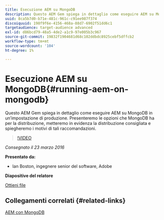 ```yaml
---
title: Esecuzione AEM su MongoDB
description: Questo AEM Gem spiega in dettaglio come eseguire AEM su MongoDB in un’impostazione di produzione. Presenteremo le opzioni che MongoDB ha per la distribuzione, metteremo in evidenza la distribuzione consigliata e spiegheremo i motivi di tali raccomandazioni.
uuid: 8ca5b7d0-b71e-481c-961c-c91ee987f374
discoiquuid: 198f9f6e-4156-468a-88d7-6902f51dd6c1
targetaudience: target-audience advanced
exl-id: d86bcd79-48a5-4de2-a1c9-97e005b3c967
source-git-commit: 19832f1904681d68c102ddbdc8925cebf5dffcb2
workflow-type: tm+mt
source-wordcount: '104'
ht-degree: 1%

---
```


# Esecuzione AEM su MongoDB{#running-aem-on-mongodb}

Questo AEM Gem spiega in dettaglio come eseguire AEM su MongoDB in un’impostazione di produzione. Presenteremo le opzioni che MongoDB ha per la distribuzione, metteremo in evidenza la distribuzione consigliata e spiegheremo i motivi di tali raccomandazioni.

>[!VIDEO](https://video.tv.adobe.com/v/19304/?quality=9)

*Consegnato il 23 marzo 2016*

**Presentato da:**

* Ian Boston, ingegnere senior del software, Adobe

**Diapositive del relatore**

[Ottieni file](assets/aem-gems-032316-onmongodb.pdf)

## Collegamenti correlati {#related-links}

[AEM con MongoDB](https://docs.adobe.com/content/docs/en/aem/6-1/deploy/platform/aem-with-mongodb.html)

<!--
[Get back to the Overview](https://helpx.adobe.com/experience-manager/kt/eseminars/gems/aem-index.html)
-->
